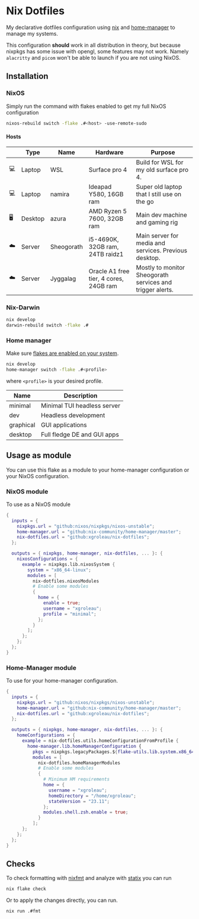 # Nix Dotfiles

My declarative dotfiles configuration using [nix](https://nixos.org/) and [home-manager](https://github.com/nix-community/home-manager) to manage my systems.

This configuration **should** work in all distribution in theory, but because nixpkgs has some issue with opengl, some features may not work. Namely `alacritty` and `picom` won't be able to launch if you are not using NixOS.

## Installation

### NixOS

Simply run the command with flakes enabled to get my full NixOS configuration

 ```sh
 nixos-rebuild switch -flake .#<host> -use-remote-sudo
 ```

#### Hosts

||Type|Name|Hardware|Purpose|
|-|-|-|-|-|
|💻|Laptop|WSL|Surface pro 4|Build for WSL for my old surface pro 4.|
|💻|Laptop|namira|Ideapad Y580, 16GB ram|Super old laptop that I still use on the go|
|🖥️|Desktop|azura|AMD Ryzen 5 7600, 32GB ram|Main dev machine and gaming rig|
|☁️️|Server|Sheogorath|i5-4690K, 32GB ram, 24TB raidz1|Main server for media and services. Previous desktop.|
|☁️|Server|Jyggalag|Oracle A1 free tier, 4 cores, 24GB ram|Mostly to monitor Sheogorath services and trigger alerts.|

### Nix-Darwin

```sh
nix develop
darwin-rebuild switch -flake .#
```


### Home manager

Make sure [flakes are enabled on your system](https://nixos.wiki/wiki/Flakes#Installing_flakes). 

```sh
nix develop
home-manager switch -flake .#<profile>
```

where `<profile>` is your desired profile.

|Name|Description|
|-|-|
|minimal|Minimal TUI headless server|
|dev|Headless development|
|graphical|GUI applications|
|desktop|Full fledge DE and GUI apps|

## Usage as module

You can use this flake as a module to your home-manager configuration or your NixOS configuration.

### NixOS module

To use as a NixOS module

``` nix
{
  inputs = {
    nixpkgs.url = "github:nixos/nixpkgs/nixos-unstable";
    home-manager.url = "github:nix-community/home-manager/master";
    nix-dotfiles.url = "github:xgroleau/nix-dotfiles";
  };

  outputs = { nixpkgs, home-manager, nix-dotfiles, ... }: {
    nixosConfigurations = {
      example = nixpkgs.lib.nixosSystem {
        system = "x86_64-linux";
        modules = [
          nix-dotfiles.nixosModules
          # Enable some modules
          {
            home = {
              enable = true;
              username = "xgroleau";
              profile = "minimal";
            };
          }
        ];
      };
    };
  };
}
```

### Home-Manager module

To use for your home-manager configuration.

``` nix
{
  inputs = {
    nixpkgs.url = "github:nixos/nixpkgs/nixos-unstable";
    home-manager.url = "github:nix-community/home-manager/master";
    nix-dotfiles.url = "github:xgroleau/nix-dotfiles";
  };

  outputs = { nixpkgs, home-manager, nix-dotfiles, ... }: {
    homeConfigurations = {
      example = nix-dotfiles.utils.homeConfigurationFromProfile {
        home-manager.lib.homeManagerConfiguration {
          pkgs = nixpkgs.legacyPackages.${flake-utils.lib.system.x86_64-linux};
          modules = [ 
            nix-dotfiles.homeManagerModules
            # Enable some modules
            {
              # Minimum HM requirements
              home = {
                username = "xgroleau";
                homeDirectory = "/home/xgroleau";
                stateVersion = "23.11";
              };
              modules.shell.zsh.enable = true;
            }
          ];
      };
    };
  };
}
```

## Checks

To check formatting with [nixfmt](https://github.com/NixOS/nixfmt) and analyze with [statix](https://github.com/nerdypepper/statix) you can run

```sh
nix flake check
```

Or to apply the changes directly, you can run.

``` sh
nix run .#fmt
```
